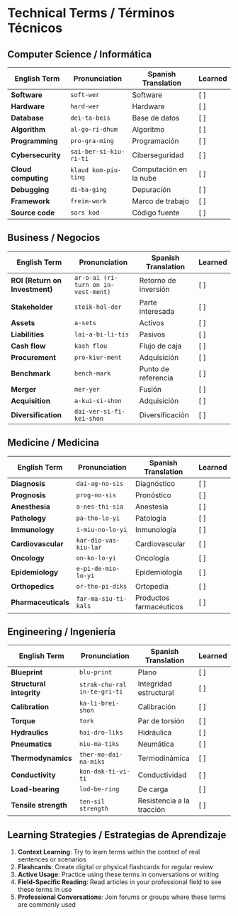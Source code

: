# Technical Terms / Términos Técnicos

## Computer Science / Informática

| English Term | Pronunciation | Spanish Translation | Learned |
|--------------|---------------|---------------------|---------|
| **Software** | `soft-wer` | Software | [ ] |
| **Hardware** | `hard-wer` | Hardware | [ ] |
| **Database** | `dei-ta-beis` | Base de datos | [ ] |
| **Algorithm** | `al-go-ri-dhum` | Algoritmo | [ ] |
| **Programming** | `pro-gra-ming` | Programación | [ ] |
| **Cybersecurity** | `sai-ber-si-kiu-ri-ti` | Ciberseguridad | [ ] |
| **Cloud computing** | `klaud kom-piu-ting` | Computación en la nube | [ ] |
| **Debugging** | `di-ba-ging` | Depuración | [ ] |
| **Framework** | `freim-work` | Marco de trabajo | [ ] |
| **Source code** | `sors kod` | Código fuente | [ ] |

## Business / Negocios

| English Term | Pronunciation | Spanish Translation | Learned |
|--------------|---------------|---------------------|---------|
| **ROI (Return on Investment)** | `ar-o-ai (ri-turn on in-vest-ment)` | Retorno de inversión | [ ] |
| **Stakeholder** | `steik-hol-der` | Parte interesada | [ ] |
| **Assets** | `a-sets` | Activos | [ ] |
| **Liabilities** | `lai-a-bi-li-tis` | Pasivos | [ ] |
| **Cash flow** | `kash flou` | Flujo de caja | [ ] |
| **Procurement** | `pro-kiur-ment` | Adquisición | [ ] |
| **Benchmark** | `bench-mark` | Punto de referencia | [ ] |
| **Merger** | `mer-yer` | Fusión | [ ] |
| **Acquisition** | `a-kui-si-shon` | Adquisición | [ ] |
| **Diversification** | `dai-ver-si-fi-kei-shon` | Diversificación | [ ] |

## Medicine / Medicina

| English Term | Pronunciation | Spanish Translation | Learned |
|--------------|---------------|---------------------|---------|
| **Diagnosis** | `dai-ag-no-sis` | Diagnóstico | [ ] |
| **Prognosis** | `prog-no-sis` | Pronóstico | [ ] |
| **Anesthesia** | `a-nes-thi-sia` | Anestesia | [ ] |
| **Pathology** | `pa-tho-lo-yi` | Patología | [ ] |
| **Immunology** | `i-miu-no-lo-yi` | Inmunología | [ ] |
| **Cardiovascular** | `kar-dio-vas-kiu-lar` | Cardiovascular | [ ] |
| **Oncology** | `on-ko-lo-yi` | Oncología | [ ] |
| **Epidemiology** | `e-pi-de-mio-lo-yi` | Epidemiología | [ ] |
| **Orthopedics** | `or-tho-pi-diks` | Ortopedia | [ ] |
| **Pharmaceuticals** | `far-ma-siu-ti-kals` | Productos farmacéuticos | [ ] |

## Engineering / Ingeniería

| English Term | Pronunciation | Spanish Translation | Learned |
|--------------|---------------|---------------------|---------|
| **Blueprint** | `blu-print` | Plano | [ ] |
| **Structural integrity** | `strak-chu-ral in-te-gri-ti` | Integridad estructural | [ ] |
| **Calibration** | `ka-li-brei-shon` | Calibración | [ ] |
| **Torque** | `tork` | Par de torsión | [ ] |
| **Hydraulics** | `hai-dro-liks` | Hidráulica | [ ] |
| **Pneumatics** | `niu-ma-tiks` | Neumática | [ ] |
| **Thermodynamics** | `ther-mo-dai-na-miks` | Termodinámica | [ ] |
| **Conductivity** | `kon-dak-ti-vi-ti` | Conductividad | [ ] |
| **Load-bearing** | `lod-be-ring` | De carga | [ ] |
| **Tensile strength** | `ten-sil strength` | Resistencia a la tracción | [ ] |

## Learning Strategies / Estrategias de Aprendizaje

1. **Context Learning**: Try to learn terms within the context of real sentences or scenarios
2. **Flashcards**: Create digital or physical flashcards for regular review
3. **Active Usage**: Practice using these terms in conversations or writing
4. **Field-Specific Reading**: Read articles in your professional field to see these terms in use
5. **Professional Conversations**: Join forums or groups where these terms are commonly used
